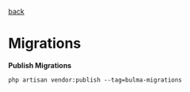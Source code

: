 [back](../index.md)  

# Migrations


**Publish Migrations**
```
php artisan vendor:publish --tag=bulma-migrations
```